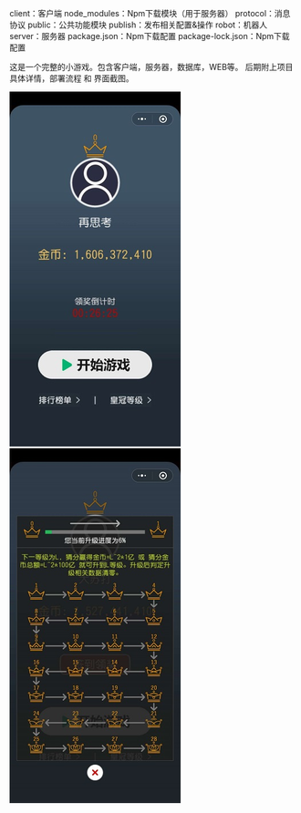 client：客户端
node_modules：Npm下载模块（用于服务器）
protocol：消息协议
public：公共功能模块
publish：发布相关配置&操作
robot：机器人
server：服务器
package.json：Npm下载配置
package-lock.json：Npm下载配置
 
这是一个完整的小游戏。包含客户端，服务器，数据库，WEB等。
后期附上项目具体详情，部署流程 和 界面截图。
 
![image](https://github.com/ZoRoBug/23Guess/blob/main/screenshot/1.jpg)
![image](https://github.com/ZoRoBug/23Guess/blob/main/screenshot/2.jpg)
